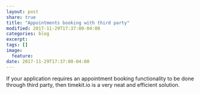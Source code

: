 ```yaml
---
layout: post
share: true
title: "Appointments booking with third party"
modified: 2017-11-29T17:37:00-04:00
categories: blog
excerpt:
tags: []
image:
  feature:
date: 2017-11-29T17:37:00-04:00
---
```


If your application requires an appointment booking functionality to be done through third party, then timekit.io is a 
very neat and efficient solution.


